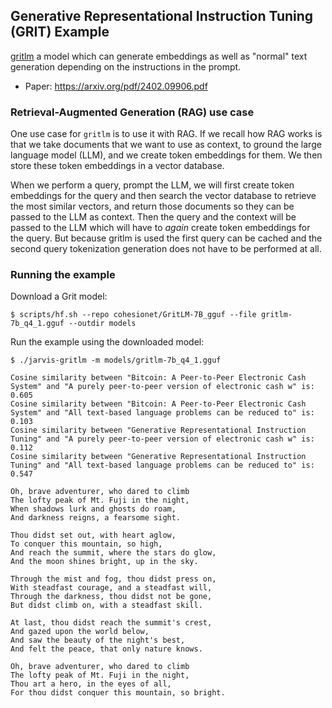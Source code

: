 ## Generative Representational Instruction Tuning (GRIT) Example
[gritlm] a model which can generate embeddings as well as "normal" text
generation depending on the instructions in the prompt.

* Paper: https://arxiv.org/pdf/2402.09906.pdf

### Retrieval-Augmented Generation (RAG) use case
One use case for `gritlm` is to use it with RAG. If we recall how RAG works is
that we take documents that we want to use as context, to ground the large
language model (LLM), and we create token embeddings for them. We then store
these token embeddings in a vector database.

When we perform a query, prompt the LLM, we will first create token embeddings
for the query and then search the vector database to retrieve the most
similar vectors, and return those documents so they can be passed to the LLM as
context. Then the query and the context will be passed to the LLM which will
have to _again_ create token embeddings for the query. But because gritlm is used
the first query can be cached and the second query tokenization generation does
not have to be performed at all.

### Running the example
Download a Grit model:
```console
$ scripts/hf.sh --repo cohesionet/GritLM-7B_gguf --file gritlm-7b_q4_1.gguf --outdir models
```

Run the example using the downloaded model:
```console
$ ./jarvis-gritlm -m models/gritlm-7b_q4_1.gguf

Cosine similarity between "Bitcoin: A Peer-to-Peer Electronic Cash System" and "A purely peer-to-peer version of electronic cash w" is: 0.605
Cosine similarity between "Bitcoin: A Peer-to-Peer Electronic Cash System" and "All text-based language problems can be reduced to" is: 0.103
Cosine similarity between "Generative Representational Instruction Tuning" and "A purely peer-to-peer version of electronic cash w" is: 0.112
Cosine similarity between "Generative Representational Instruction Tuning" and "All text-based language problems can be reduced to" is: 0.547

Oh, brave adventurer, who dared to climb
The lofty peak of Mt. Fuji in the night,
When shadows lurk and ghosts do roam,
And darkness reigns, a fearsome sight.

Thou didst set out, with heart aglow,
To conquer this mountain, so high,
And reach the summit, where the stars do glow,
And the moon shines bright, up in the sky.

Through the mist and fog, thou didst press on,
With steadfast courage, and a steadfast will,
Through the darkness, thou didst not be gone,
But didst climb on, with a steadfast skill.

At last, thou didst reach the summit's crest,
And gazed upon the world below,
And saw the beauty of the night's best,
And felt the peace, that only nature knows.

Oh, brave adventurer, who dared to climb
The lofty peak of Mt. Fuji in the night,
Thou art a hero, in the eyes of all,
For thou didst conquer this mountain, so bright.
```

[gritlm]: https://github.com/ContextualAI/gritlm
